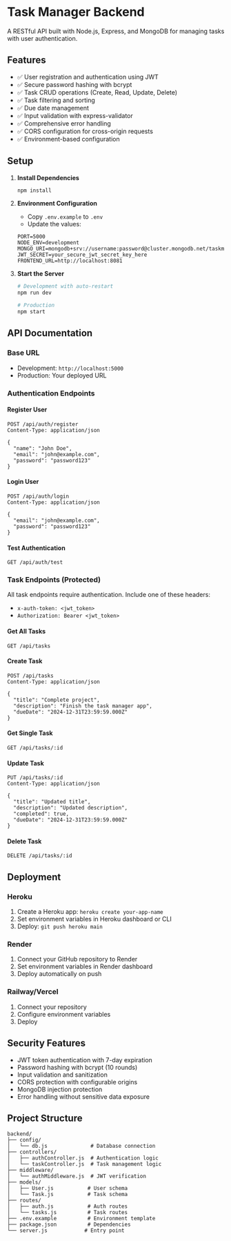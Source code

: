 # Task Manager Backend

A RESTful API built with Node.js, Express, and MongoDB for managing tasks with user authentication.

## Features

- ✅ User registration and authentication using JWT
- ✅ Secure password hashing with bcrypt
- ✅ Task CRUD operations (Create, Read, Update, Delete)
- ✅ Task filtering and sorting
- ✅ Due date management
- ✅ Input validation with express-validator
- ✅ Comprehensive error handling
- ✅ CORS configuration for cross-origin requests
- ✅ Environment-based configuration

## Setup

1. **Install Dependencies**
   ```bash
   npm install
   ```

2. **Environment Configuration**
   - Copy `.env.example` to `.env`
   - Update the values:
   ```env
   PORT=5000
   NODE_ENV=development
   MONGO_URI=mongodb+srv://username:password@cluster.mongodb.net/taskmanager
   JWT_SECRET=your_secure_jwt_secret_key_here
   FRONTEND_URL=http://localhost:8081
   ```

3. **Start the Server**
   ```bash
   # Development with auto-restart
   npm run dev
   
   # Production
   npm start
   ```

## API Documentation

### Base URL
- Development: `http://localhost:5000`
- Production: Your deployed URL

### Authentication Endpoints

#### Register User
```
POST /api/auth/register
Content-Type: application/json

{
  "name": "John Doe",
  "email": "john@example.com",
  "password": "password123"
}
```

#### Login User
```
POST /api/auth/login
Content-Type: application/json

{
  "email": "john@example.com",
  "password": "password123"
}
```

#### Test Authentication
```
GET /api/auth/test
```

### Task Endpoints (Protected)

All task endpoints require authentication. Include one of these headers:
- `x-auth-token: <jwt_token>`
- `Authorization: Bearer <jwt_token>`

#### Get All Tasks
```
GET /api/tasks
```

#### Create Task
```
POST /api/tasks
Content-Type: application/json

{
  "title": "Complete project",
  "description": "Finish the task manager app",
  "dueDate": "2024-12-31T23:59:59.000Z"
}
```

#### Get Single Task
```
GET /api/tasks/:id
```

#### Update Task
```
PUT /api/tasks/:id
Content-Type: application/json

{
  "title": "Updated title",
  "description": "Updated description",
  "completed": true,
  "dueDate": "2024-12-31T23:59:59.000Z"
}
```

#### Delete Task
```
DELETE /api/tasks/:id
```

## Deployment

### Heroku
1. Create a Heroku app: `heroku create your-app-name`
2. Set environment variables in Heroku dashboard or CLI
3. Deploy: `git push heroku main`

### Render
1. Connect your GitHub repository to Render
2. Set environment variables in Render dashboard
3. Deploy automatically on push

### Railway/Vercel
1. Connect your repository
2. Configure environment variables
3. Deploy

## Security Features

- JWT token authentication with 7-day expiration
- Password hashing with bcrypt (10 rounds)
- Input validation and sanitization
- CORS protection with configurable origins
- MongoDB injection protection
- Error handling without sensitive data exposure

## Project Structure

```
backend/
├── config/
│   └── db.js              # Database connection
├── controllers/
│   ├── authController.js  # Authentication logic
│   └── taskController.js  # Task management logic
├── middleware/
│   └── authMiddleware.js  # JWT verification
├── models/
│   ├── User.js           # User schema
│   └── Task.js           # Task schema
├── routes/
│   ├── auth.js           # Auth routes
│   └── tasks.js          # Task routes
├── .env.example          # Environment template
├── package.json          # Dependencies
└── server.js            # Entry point
```


